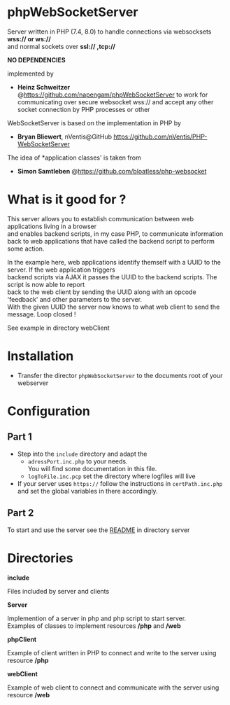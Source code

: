 # phpWebSocketServer

Server written in PHP (7.4, 8.0) to handle connections via websocksets **wss:// or ws://**  
and normal sockets over **ssl:// ,tcp://**

**NO DEPENDENCIES**

implemented by  
- **Heinz Schweitzer** @https://github.com/napengam/phpWebSocketServer 
to work for communicating over secure websocket wss://
and accept any other socket connection by PHP processes or other 

WebSocketServer is based on the implementation in PHP by  
- **Bryan Bliewert**, nVentis@GitHub https://github.com/nVentis/PHP-WebSocketServer

The idea of *application classes' is taken from  
- **Simon Samtleben** @https://github.com/bloatless/php-websocket


# What is it good for ?

This server allows you to establish communication between web applications living in a browser  
and enables backend scripts, in my case PHP, to communicate information back to web applications that 
have called the backend script to perform some action.

In the example here, web applications identify themself with a UUID to the server. If the web application triggers  
backend scripts via AJAX it passes the UUID to the backend scripts. The script is now able to report  
back to the web client by sending the UUID along with an opcode 'feedback' and other parameters to the server.  
With the given UUID the server now knows to what web client to send the message. Loop closed !

See example in directory webClient

# Installation

- Transfer the director  `phpWebSocketServer` to the documents root of your webserver

# Configuration
## Part 1

- Step into the `include` directory and adapt the 
  - `adressPort.inc.php` to your needs.  
    You will find some documentation in this file.
  -  `logToFile.inc.pcp` set the directory where logfiles will live
- If your server uses  `https://` follow the instructions in `certPath.inc.php` and set the global variables in there accordingly.

## Part 2

To start and use the server see the [README](server/README.md) in directory server 

# Directories

**include**

Files included by server and clients

**Server**

Implemention of a server in php and php script to start server.  
Examples of classes to implement resources **/php** and **/web**

**phpClient**

Example of client written in PHP to connect and write to the server using resource **/php** 

**webClient**

Example of web client to connect and communicate with the server  using resource **/web**

